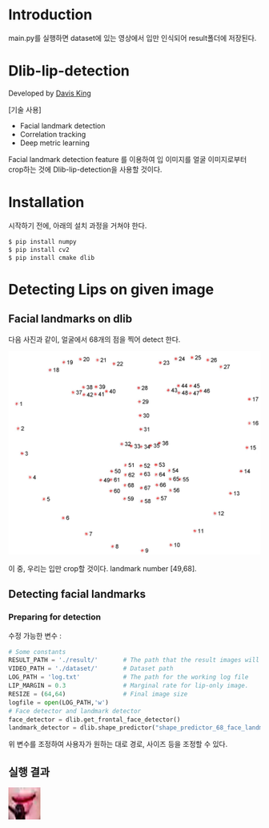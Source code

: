 # Introduction
main.py를 실행하면 dataset에 있는 영상에서 입만 인식되어 result폴더에 저장된다.

# Dlib-lip-detection
Developed by [Davis King](https://github.com/davisking)

[기술 사용]
* Facial landmark detection
* Correlation tracking
* Deep metric learning

Facial landmark detection feature 를 이용하여 입 이미지를 얼굴 이미지로부터 crop하는 것에 Dlib-lip-detection을 사용할 것이다.

# Installation
시작하기 전에, 아래의 설치 과정을 거쳐야 한다.

~~~shell
$ pip install numpy
$ pip install cv2
$ pip install cmake dlib
~~~


# Detecting Lips on given image
## Facial landmarks on dlib

다음 사진과 같이, 얼굴에서 68개의 점을 찍어 detect 한다.


![facial_landmarks](./captures/facial_landmarks.jpg)

이 중, 우리는 입만 crop할 것이다.
    landmark number [49,68].



## Detecting facial landmarks
### Preparing for detection

수정 가능한 변수 :

~~~python
# Some constants
RESULT_PATH = './result/'       # The path that the result images will be saved
VIDEO_PATH = './dataset/'       # Dataset path
LOG_PATH = 'log.txt'            # The path for the working log file
LIP_MARGIN = 0.3                # Marginal rate for lip-only image.
RESIZE = (64,64)                # Final image size
logfile = open(LOG_PATH,'w')
# Face detector and landmark detector
face_detector = dlib.get_frontal_face_detector()   
landmark_detector = dlib.shape_predictor("shape_predictor_68_face_landmarks.dat")	# Landmark detector path
~~~

위 변수를 조정하여 사용자가 원하는 대로 경로, 사이즈 등을 조정할 수 있다.


## 실행 결과 

![1](./result/example5.avi/1.jpg)

